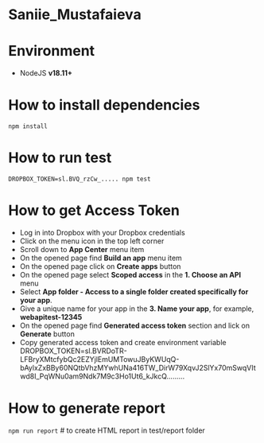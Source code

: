 # Saniie_Mustafaieva

# Environment

- NodeJS **v18.11+**

# How to install dependencies

`npm install`

# How to run test

`DROPBOX_TOKEN=sl.BVQ_rzCw_..... npm test`

# How to get Access Token

* Log in into Dropbox with your Dropbox credentials
* Click on the menu icon in the top left corner
* Scroll down to **App Center** menu item
* On the opened page find **Build an app** menu item
* On the opened page click on **Create apps** button
* On the opened page select **Scoped access** in the **1. Choose an API** menu
* Select **App folder - Access to a single folder created specifically for your app**.
* Give a unique name for your app in the **3. Name your app**, for example, **webapitest-12345**
* On the opened page find **Generated access token** section and lick on **Generate** button
* Copy generated access token and create environment variable DROPBOX_TOKEN=sl.BVRDoTR-LFBryXMtcfybQc2EZYjlEmUMTowuJByKWUqQ-bAylxZxBBy60NQtbVhzMYwhUNa416TW_DirW79XqvJ2SlYx70mSwqVItwd8I_PqWNu0am9Ndk7M9c3Ho1Ut6_kJkcQ.........

# How to generate report

`npm run report` # to create HTML report in test/report folder

